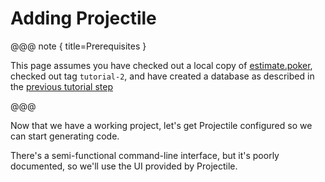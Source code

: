 # Adding Projectile

@@@ note { title=Prerequisites }

This page assumes you have checked out a local copy of [estimate.poker](https://github.com/KyleU/estimate.poker),
checked out tag `tutorial-2`, and have created a database as described in the [previous tutorial step](02-database-setup.md) 

@@@

Now that we have a working project, let's get Projectile configured so we can start generating code.

There's a semi-functional command-line interface, but it's poorly documented, so we'll use the UI provided by Projectile.
